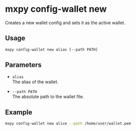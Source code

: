 # mxpy config-wallet new

Creates a new wallet config and sets it as the active wallet.

## Usage

```bash
mxpy config-wallet new alias [--path PATH]
```

## Parameters

- `alias`  
  The alias of the wallet.

- `--path PATH`  
  The absolute path to the wallet file.

## Example

```bash
mxpy config-wallet new alice --path /home/user/wallet.pem
